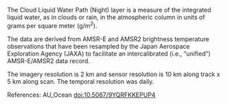 The Cloud Liquid Water Path (Night) layer is a measure of the integrated liquid water, as in clouds or rain, in the atmospheric column in units of grams per square meter (g/m<sup>2</sup>).

The data are derived from AMSR-E and AMSR2 brightness temperature observations that have been resampled by the Japan Aerospace Exploration Agency (JAXA) to facilitate an intercalibrated (i.e., “unified”) AMSR-E/AMSR2 data record.

The imagery resolution is 2 km and sensor resolution is 10 km along track x 5 km along scan. The temporal resolution was daily.

References: AU_Ocean [doi:10.5067/9YQRFKKEPUP4](https://doi.org/10.5067/9YQRFKKEPUP4)